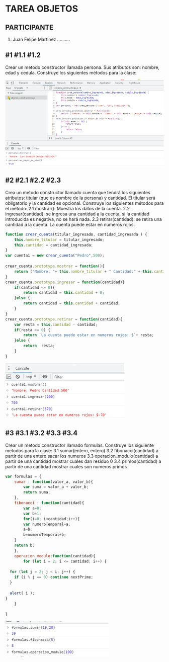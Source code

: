 # TAREA OBJETOS  

## PARTICIPANTE
1. Juan Felipe Martinez ..........

##  #1 #1.1 #1.2
Crear un metodo constructor llamada persona. Sus atributos son: nombre, edad y cedula. Construye los siguientes métodos para la clase:

![li](https://github.com/FelipeeMartinez/ReadmeObejcts/blob/master/Imagenes/11112.png)

## #2 #2.1 #2.2 #2.3
Crea un metodo constructor llamado cuenta que tendrá los siguientes atributos: titular (que es nombre de la persona) y cantidad. El titular será obligatorio y la cantidad es opcional. Construye los siguientes métodos para el metodo:
2.1 mostrar(): Muestra los datos de la cuenta. 2.2 ingresar(cantidad): se ingresa una cantidad a la cuenta, si la cantidad introducida es negativa, no se hará nada. 2.3 retirar(cantidad): se retira una cantidad a la cuenta. La cuenta puede estar en números rojos.

```javascript
function crear_cuenta(titular_ingresado, cantidad_ingresada ) {
    this.nombre_titular = titular_ingresado;
    this.cantidad = cantidad_ingresada;
}
var cuenta1 = new crear_cuenta("Pedro",500);

crear_cuenta.prototype.mostrar = function(){
    return ("Nombre: "+ this.nombre_titular + " Cantidad:" + this.cantidad);
}
crear_cuenta.prototype.ingresar = function(cantidad){
    if(cantidad <= 0){
        return cantidad = this.cantidad + 0;
    }else {
        return cantidad = this.cantidad + cantidad;
    }
}
crear_cuenta.prototype.retirar = function(cantidad){
    var resta = this.cantidad - cantidad;
    if(resta <= 0) {
        return `La cuenta puede estar en numeros rojos: $`+ resta; 
    }else {
        return  resta;
    }
}
```
![li](https://github.com/FelipeeMartinez/ReadmeObejcts/blob/master/Imagenes/2212223.png)

## #3 #3.1 #3.2 #3.3 #3.4
Crear un metodo constructor llamado formulas. Construye los siguiente metodos para la clase:
3.1 sumar(entero, entero) 3.2 fibonacci(cantidad) a partir de una entero sacar los numeros 3.3 operacion_modulo(cantidad) a partir de una cantidad mostrar cuales dan residuo 0 3.4 primos(cantidad) a partir de una cantidad mostrar cuales son numeros primos

```javascript
var formulas = {
    sumar : function(valor_a, valor_b){
        var suma = valor_a + valor_b;
        return suma;
    },
    fibonacci : function(cantidad){
        var a=0;
        var b=1;
        for(i=0; i<cantidad;i++){
        var numeroTemporal=a;
        a=b;
        b=numeroTemporal+b;
    }
    return b;
    },
    operacion_modulo:function(cantidad){
        for (let i = 2; i <= cantidad; i++) { 

  for (let j = 2; j < i; j++) { 
    if (i % j == 0) continue nextPrime; 
  }

  alert( i ); 
}
    }

}
```
![li](https://github.com/FelipeeMartinez/ReadmeObejcts/blob/master/Imagenes/331323334.png)








